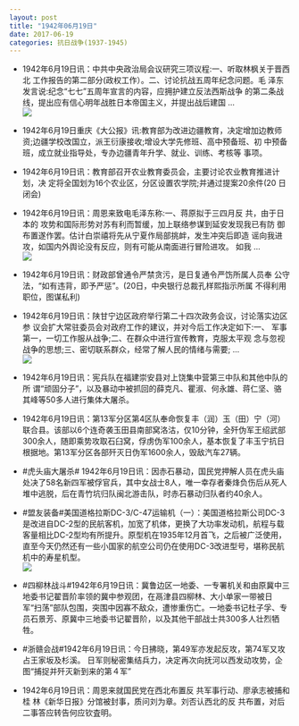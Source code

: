 ```yaml
---
layout: post
title: "1942年06月19日"
date: 2017-06-19
categories: 抗日战争(1937-1945)
---
```


<meta name="referrer" content="no-referrer" />

- 1942年6月19日讯：中共中央政治局会议研究三项议程:一、听取林枫关于晋西北 工作报告的第二部分(政权工作）。二、讨论抗战五周年纪念问题。毛 泽东发言说:纪念“七七”五周年宣言的内容，应拥护建立反法西斯战争 的第二条战线，提出应有信心明年战胜日本帝国主义，并提出战后建国 ... <br/><img src="https://wx3.sinaimg.cn/large/aca367d8ly1fgquxiedm6j20c80bxq32.jpg" />

- 1942年6月19日重庆《大公报》讯:教育部为改进边疆教育，决定增加边教师 资;边疆学校改国立，派王衍康接收;增设大学先修班、高中预备班、初 中预备班，成立就业指导处，专办边疆青年升学、就业、训练、考核等 事项。 

- 1942年6月19日讯：教育部召开农业教育委员会，主要讨论农业教育推进计划，决 定将全国划为16个农业区，分区设置农学院;并通过提案20余件(20 日闭会) 

- 1942年6月19日讯：周恩来致电毛泽东称:一、蒋原拟于三四月反 共，由于日本的 攻势和国际形势对苏有利而暂缓，加上联络参谋到延安发现我已有防 御布置遂作罢。估计白崇禧将先从宁夏作局部挑衅，发生冲突后即造 谣向我进攻，如国内外舆论没有反应，则有可能从南面进行冒险进攻。 如我 ... <br/><img src="https://wx1.sinaimg.cn/large/aca367d8ly1fgqpq612akj20c80dvjrl.jpg" />

- 1942年6月19日讯：财政部曾通令严禁贪污，是日复通令严饬所属人员奉 公守法，“如有违背，即予严惩”。(20日，中央银行总裁孔样熙指示所属 不得利用职位，图谋私利) 

- 1942年6月19日讯：陕甘宁边区政府举行第二十四次政务会议，讨论落实边区参 议会扩大常驻委员会对政府工作的建议，并对今后工作决定如下:一、 军事第一，一切工作服从战争;二、在群众中进行宣传教育，克服太平观 念与忽视战争的思想;三、密切联系群众，经常了解人民的情绪与需要; ... <br/><img src="https://wx3.sinaimg.cn/large/aca367d8ly1fgqh219lilj20c809zaa4.jpg" />

- 1942年6月19日讯：宪兵队在福建崇安县对上饶集中营第三中队和其他中队的所 谓“顽固分子”，以及暴动中被抓回的薛克凡、瞿淑、何永雄、蒋仁坚、骆 其峰等50多人进行集体大屠杀。 

- 1942年6月19日讯：第13军分区第4区队奉命恢复丰（润）玉（田）宁（河）联合县。该部以6个连奇袭玉田县南部窝洛沽，仅10分钟，全歼伪军王绍武部300余人，随即乘势攻取石臼窝，俘虏伪军100余人，基本恢复了丰玉宁抗日根据地。第13军分区各部歼灭日伪军1600余人，毁敌汽车27辆。 

- #虎头庙大屠杀# 1942年6月19日讯：因赤石暴动，国民党押解人员在虎头庙处决了58名新四军被俘官兵，其中女战士8人，唯一幸存者秦烽负伤后从死人堆中逃脱，后在青竹坑归队闽北游击队，时赤石暴动归队者约40余人。 

- #盟友装备#美国道格拉斯DC-3/C-47运输机（一）：美国道格拉斯公司DC-3是改进自DC-2型的民航客机，加宽了机体，更换了大功率发动机，航程与载客量相比DC-2型均有所提升。原型机在1935年12月首飞，之后被广泛使用，直至今天仍然还有一些小国家的航空公司仍在使用DC-3改进型号，堪称民航机中的寿星机型。 <br/><img src="https://wx4.sinaimg.cn/large/aca367d8ly1fgqa47v817j20go0vttde.jpg" />

- #四柳林战斗#1942年6月19日讯：冀鲁边区一地委、一专署机关和由原冀中三地委书记翟晋阶率领的冀中参观团，在鬲津县四柳林、大小单家一带被日军“扫荡”部队包围，突围中因寡不敌众，遭惨重伤亡。一地委书记杜子孚、专员石景芳、原冀中三地委书记翟晋阶，以及其他干部战士共300多人壮烈牺牲。 

- #浙赣会战#1942年6月19日讯：今日拂晓，第49军亦发起反攻，第74军又攻占王家坂及杉溪。 日军则秘密集结兵力，决定再次向抚河以西发动攻势，企图“捕捉并歼灭新到来的第４军” 

- 1942年6月19日讯：周恩来就国民党在西北布置反 共军事行动、廖承志被捕和桂 林《新华日报》分馆被封事，质问刘为章。刘否认西北的反 共布置，对后 二事答应转告何应钦査明。 

